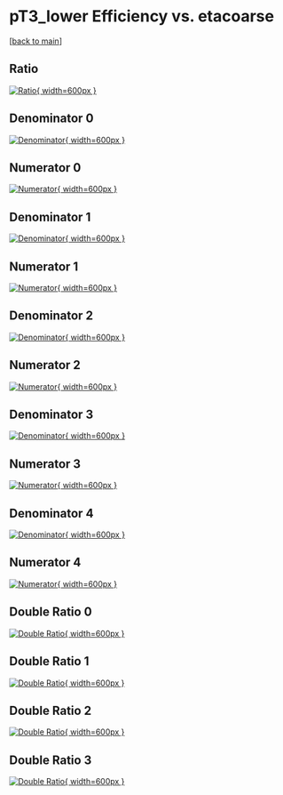 # pT3_lower Efficiency vs. etacoarse

[[back to main](./)]



## Ratio

[![Ratio](../mtv/var/pT3_lower_xtr_0_0_eff_etacoarse.png){ width=600px }](../mtv/var/pT3_lower_xtr_0_0_eff_etacoarse.pdf)

## Denominator 0

[![Denominator](../mtv/den/pT3_lower_xtr_0_0_eff_etacoarse_den0.png){ width=600px }](../mtv/den/pT3_lower_xtr_0_0_eff_etacoarse_den0.pdf)

## Numerator 0

[![Numerator](../mtv/num/pT3_lower_xtr_0_0_eff_etacoarse_num0.png){ width=600px }](../mtv/num/pT3_lower_xtr_0_0_eff_etacoarse_num0.pdf)

## Denominator 1

[![Denominator](../mtv/den/pT3_lower_xtr_0_0_eff_etacoarse_den1.png){ width=600px }](../mtv/den/pT3_lower_xtr_0_0_eff_etacoarse_den1.pdf)

## Numerator 1

[![Numerator](../mtv/num/pT3_lower_xtr_0_0_eff_etacoarse_num1.png){ width=600px }](../mtv/num/pT3_lower_xtr_0_0_eff_etacoarse_num1.pdf)

## Denominator 2

[![Denominator](../mtv/den/pT3_lower_xtr_0_0_eff_etacoarse_den2.png){ width=600px }](../mtv/den/pT3_lower_xtr_0_0_eff_etacoarse_den2.pdf)

## Numerator 2

[![Numerator](../mtv/num/pT3_lower_xtr_0_0_eff_etacoarse_num2.png){ width=600px }](../mtv/num/pT3_lower_xtr_0_0_eff_etacoarse_num2.pdf)

## Denominator 3

[![Denominator](../mtv/den/pT3_lower_xtr_0_0_eff_etacoarse_den3.png){ width=600px }](../mtv/den/pT3_lower_xtr_0_0_eff_etacoarse_den3.pdf)

## Numerator 3

[![Numerator](../mtv/num/pT3_lower_xtr_0_0_eff_etacoarse_num3.png){ width=600px }](../mtv/num/pT3_lower_xtr_0_0_eff_etacoarse_num3.pdf)

## Denominator 4

[![Denominator](../mtv/den/pT3_lower_xtr_0_0_eff_etacoarse_den4.png){ width=600px }](../mtv/den/pT3_lower_xtr_0_0_eff_etacoarse_den4.pdf)

## Numerator 4

[![Numerator](../mtv/num/pT3_lower_xtr_0_0_eff_etacoarse_num4.png){ width=600px }](../mtv/num/pT3_lower_xtr_0_0_eff_etacoarse_num4.pdf)

## Double Ratio 0

[![Double Ratio](../mtv/ratio/pT3_lower_xtr_0_0_eff_etacoarse_ratio0.png){ width=600px }](../mtv/ratio/pT3_lower_xtr_0_0_eff_etacoarse_ratio0.pdf)

## Double Ratio 1

[![Double Ratio](../mtv/ratio/pT3_lower_xtr_0_0_eff_etacoarse_ratio1.png){ width=600px }](../mtv/ratio/pT3_lower_xtr_0_0_eff_etacoarse_ratio1.pdf)

## Double Ratio 2

[![Double Ratio](../mtv/ratio/pT3_lower_xtr_0_0_eff_etacoarse_ratio2.png){ width=600px }](../mtv/ratio/pT3_lower_xtr_0_0_eff_etacoarse_ratio2.pdf)

## Double Ratio 3

[![Double Ratio](../mtv/ratio/pT3_lower_xtr_0_0_eff_etacoarse_ratio3.png){ width=600px }](../mtv/ratio/pT3_lower_xtr_0_0_eff_etacoarse_ratio3.pdf)

